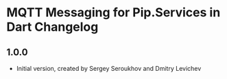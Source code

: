 # MQTT Messaging for Pip.Services in Dart Changelog

## 1.0.0

- Initial version, created by Sergey Seroukhov and Dmitry Levichev